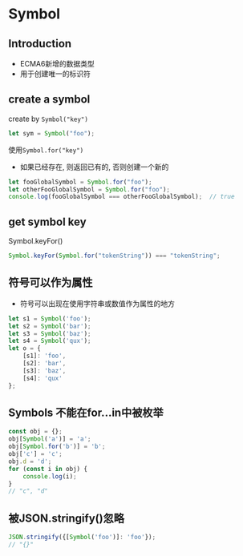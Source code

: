 # Symbol

## Introduction

- ECMA6新增的数据类型
- 用于创建唯一的标识符

## create a symbol

create by `Symbol("key")`

```js
let sym = Symbol("foo");
```

使用`Symbol.for("key")`

- 如果已经存在, 则返回已有的, 否则创建一个新的

```js
let fooGlobalSymbol = Symbol.for("foo");
let otherFooGlobalSymbol = Symbol.for("foo");
console.log(fooGlobalSymbol === otherFooGlobalSymbol);  // true
```

## get symbol key

Symbol.keyFor()

```js
Symbol.keyFor(Symbol.for("tokenString")) === "tokenString";
```


## 符号可以作为属性

- 符号可以出现在使用字符串或数值作为属性的地方

```js
let s1 = Symbol('foo');
let s2 = Symbol('bar');
let s3 = Symbol('baz');
let s4 = Symbol('qux');
let o = {
    [s1]: 'foo',
    [s2]: 'bar',
    [s3]: 'baz',
    [s4]: 'qux'
};
```

## Symbols 不能在for...in中被枚举

```js
const obj = {};
obj[Symbol('a')] = 'a';
obj[Symbol.for('b')] = 'b';
obj['c'] = 'c';
obj.d = 'd';
for (const i in obj) {
    console.log(i);
}
// "c", "d"
```

## 被JSON.stringify()忽略

```js
JSON.stringify({[Symbol('foo')]: 'foo'});
// "{}"
```